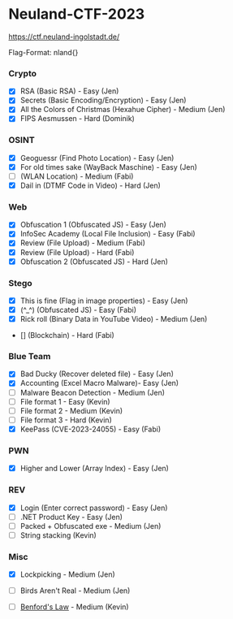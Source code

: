 # Neuland-CTF-2023
https://ctf.neuland-ingolstadt.de/

Flag-Format: nland{}

### Crypto
- [x] RSA (Basic RSA) - Easy (Jen)
- [x] Secrets (Basic Encoding/Encryption) - Easy (Jen)
- [x] All the Colors of Christmas (Hexahue Cipher) - Medium (Jen)
- [x] FIPS Aesmussen - Hard (Dominik)

### OSINT
- [x] Geoguessr (Find Photo Location) - Easy (Jen)
- [x] For old times sake (WayBack Maschine) - Easy (Jen)
- [ ] (WLAN Location) - Medium (Fabi)
- [x] Dail in (DTMF Code in Video) - Hard (Jen)

### Web
- [x] Obfuscation 1 (Obfuscated JS) - Easy (Jen)
- [x] InfoSec Academy (Local File Inclusion) - Easy (Fabi)
- [x] Review (File Upload) - Medium (Fabi)
- [x] Review (File Upload) - Hard (Fabi)
- [x] Obfuscation 2 (Obfuscated JS) - Hard (Jen)

### Stego
- [x] This is fine (Flag in image properties) - Easy (Jen)
- [x] (^_^) (Obfuscated JS) - Easy (Fabi)
- [x] Rick roll (Binary Data in YouTube Video) - Medium (Jen)
- [] (Blockchain) - Hard (Fabi)

### Blue Team
- [x] Bad Ducky (Recover deleted file) - Easy (Jen)
- [x] Accounting (Excel Macro Malware)- Easy (Jen)
- [ ] Malware Beacon Detection - Medium (Jen)
- [ ] File format 1 - Easy (Kevin)
- [ ] File format 2 - Medium  (Kevin)
- [ ] File format 3 - Hard  (Kevin)
- [x] KeePass (CVE-2023-24055) - Easy (Fabi)

### PWN
- [x] Higher and Lower (Array Index) - Easy (Jen)

### REV
- [x] Login (Enter correct password) - Easy (Jen)
- [ ] .NET Product Key - Easy (Jen)
- [ ] Packed + Obfuscated exe - Medium (Jen)
- [ ] String stacking (Kevin)

### Misc
- [x] Lockpicking - Medium (Jen)
- [ ] Birds Aren't Real - Medium (Jen)
- [ ] [Benford's Law](https://en.wikipedia.org/wiki/Benford%27s_law) - Medium (Kevin)

